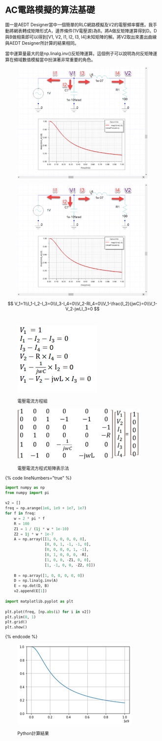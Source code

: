 # AC電路模擬的算法基礎

圖一是AEDT Designer當中一個簡單的RLC網路模擬及V2的電壓頻率響應。我手動將網表轉成矩陣形式A，邊界條件(1V電壓源)為B。將A做反矩陣運算得到D。D與B做相乘即可以得到\[V1, V2, I1, I2, I3, I4]未知矩陣的解。將V2取出來畫出曲線與AEDT Designer所計算的結果相同。

當中運算量最大的是np.linalg.inv()反矩陣運算。這個例子可以說明為何反矩陣運算在頻域數值模擬當中扮演著非常重要的角色。

<figure><img src="../../.gitbook/assets/image (28).png" alt=""><figcaption></figcaption></figure>

<figure><img src="../../.gitbook/assets/image (35).png" alt=""><figcaption></figcaption></figure>

$$
V_1=1\\I_1-I_2-I_3=0\\I_3-I_4=0\\V_2-RI_4=0\\V_1-\frac{I_2}{jwC}=0\\V_1-V_2-jwLI_3=0
$$

​

<figure><img src="../../.gitbook/assets/image (46).png" alt=""><figcaption><p>電壓電流方程組</p></figcaption></figure>

<figure><img src="../../.gitbook/assets/image (12).png" alt=""><figcaption><p>電壓電流方程式矩陣表示法</p></figcaption></figure>

{% code lineNumbers="true" %}
```python
import numpy as np
from numpy import pi

v2 = []
freq = np.arange(1e6, 1e9 + 1e7, 1e7)
for f in freq:
    w = 2 * pi * f
    R = 100
    Z1 = 1 / (1j * w * 1e-10)
    Z2 = 1j * w * 1e-7
    A = np.array([[1, 0, 0, 0, 0, 0],
                  [0, 0, 1, -1, -1, 0],
                  [0, 0, 0, 0, 1, -1],
                  [0, 1, 0, 0, 0, -R],
                  [1, 0, 0, -Z1, 0, 0],
                  [1, -1, 0, 0, -Z2, 0]])

    B = np.array([1, 0, 0, 0, 0, 0])
    D = np.linalg.inv(A)
    E = np.dot(D, B)
    v2.append(E[1])

import matplotlib.pyplot as plt

plt.plot(freq, [np.abs(i) for i in v2])
plt.ylim(0, 1)
plt.grid()
plt.show()
```
{% endcode %}

<figure><img src="../../.gitbook/assets/image (21) (1).png" alt=""><figcaption><p>Python計算結果</p></figcaption></figure>
